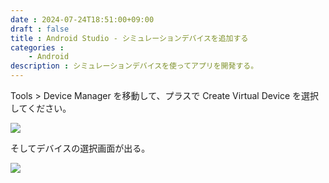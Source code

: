 ```yaml
---
date : 2024-07-24T18:51:00+09:00
draft : false
title : Android Studio - シミュレーションデバイスを追加する
categories :
    - Android
description : シミュレーションデバイスを使ってアプリを開発する。
---
```


Tools > Device Manager を移動して、プラスで Create Virtual Device を選択してください。

![](https://image.icysamon.jp/blog/2024/07/android-studio-device-manager.webp)

そしてデバイスの選択画面が出る。

![](https://image.icysamon.jp/blog/2024/07/android-studio-select-hardware.webp)

